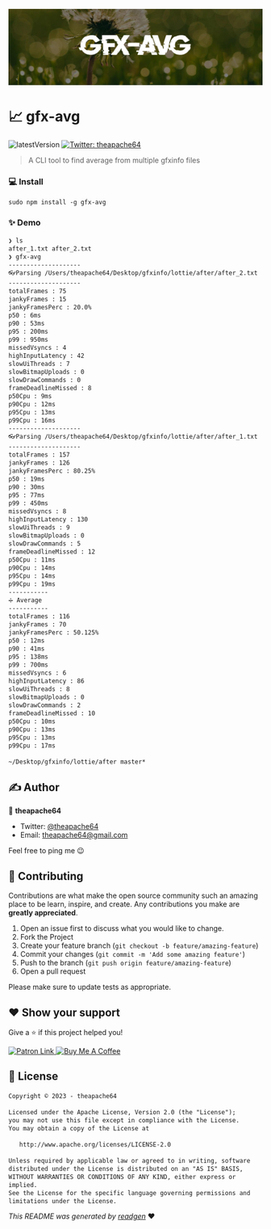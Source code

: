 ![](cover.jpeg)

# 📈 gfx-avg

![latestVersion](https://img.shields.io/github/v/release/theapache64/gfx-avg)
<a href="https://twitter.com/theapache64" target="_blank">
<img alt="Twitter: theapache64" src="https://img.shields.io/twitter/follow/theapache64.svg?style=social" />
</a>

> A CLI tool to find average from multiple gfxinfo files

### 💻 Install

```shell
sudo npm install -g gfx-avg
```

### ✨ Demo

```console
❯ ls
after_1.txt after_2.txt
❯ gfx-avg
--------------------
👓Parsing /Users/theapache64/Desktop/gfxinfo/lottie/after/after_2.txt
--------------------
totalFrames : 75
jankyFrames : 15
jankyFramesPerc : 20.0%
p50 : 6ms
p90 : 53ms
p95 : 200ms
p99 : 950ms
missedVsyncs : 4
highInputLatency : 42
slowUiThreads : 7
slowBitmapUploads : 0
slowDrawCommands : 0
frameDeadlineMissed : 8
p50Cpu : 9ms
p90Cpu : 12ms
p95Cpu : 13ms
p99Cpu : 16ms
--------------------
👓Parsing /Users/theapache64/Desktop/gfxinfo/lottie/after/after_1.txt
--------------------
totalFrames : 157
jankyFrames : 126
jankyFramesPerc : 80.25%
p50 : 19ms
p90 : 30ms
p95 : 77ms
p99 : 450ms
missedVsyncs : 8
highInputLatency : 130
slowUiThreads : 9
slowBitmapUploads : 0
slowDrawCommands : 5
frameDeadlineMissed : 12
p50Cpu : 11ms
p90Cpu : 14ms
p95Cpu : 14ms
p99Cpu : 19ms
-----------
➗ Average
-----------
totalFrames : 116
jankyFrames : 70
jankyFramesPerc : 50.125%
p50 : 12ms
p90 : 41ms
p95 : 138ms
p99 : 700ms
missedVsyncs : 6
highInputLatency : 86
slowUiThreads : 8
slowBitmapUploads : 0
slowDrawCommands : 2
frameDeadlineMissed : 10
p50Cpu : 10ms
p90Cpu : 13ms
p95Cpu : 13ms
p99Cpu : 17ms

~/Desktop/gfxinfo/lottie/after master*
```

## ✍️ Author

👤 **theapache64**

* Twitter: <a href="https://twitter.com/theapache64" target="_blank">@theapache64</a>
* Email: theapache64@gmail.com

Feel free to ping me 😉

## 🤝 Contributing

Contributions are what make the open source community such an amazing place to be learn, inspire, and create. Any
contributions you make are **greatly appreciated**.

1. Open an issue first to discuss what you would like to change.
1. Fork the Project
1. Create your feature branch (`git checkout -b feature/amazing-feature`)
1. Commit your changes (`git commit -m 'Add some amazing feature'`)
1. Push to the branch (`git push origin feature/amazing-feature`)
1. Open a pull request

Please make sure to update tests as appropriate.

## ❤ Show your support

Give a ⭐️ if this project helped you!

<a href="https://www.patreon.com/theapache64">
  <img alt="Patron Link" src="https://c5.patreon.com/external/logo/become_a_patron_button@2x.png" width="160"/>
</a>

<a href="https://www.buymeacoffee.com/theapache64" target="_blank">
    <img src="https://cdn.buymeacoffee.com/buttons/v2/default-yellow.png" alt="Buy Me A Coffee" width="160">
</a>


## 📝 License

```
Copyright © 2023 - theapache64

Licensed under the Apache License, Version 2.0 (the "License");
you may not use this file except in compliance with the License.
You may obtain a copy of the License at

   http://www.apache.org/licenses/LICENSE-2.0

Unless required by applicable law or agreed to in writing, software
distributed under the License is distributed on an "AS IS" BASIS,
WITHOUT WARRANTIES OR CONDITIONS OF ANY KIND, either express or implied.
See the License for the specific language governing permissions and
limitations under the License.
```

_This README was generated by [readgen](https://github.com/theapache64/readgen)_ ❤
